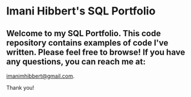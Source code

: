 # Imani Hibbert's SQL Portfolio

## Welcome to my SQL Portfolio. This code repository contains examples of code I've written. Please feel free to browse! If you have any questions, you can reach me at:
imanimhibbert@gmail.com.

Thank you!


